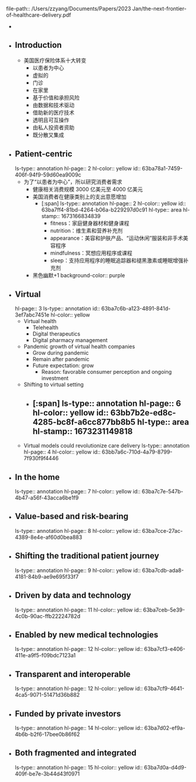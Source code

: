 file-path:: /Users/zzyang/Documents/Papers/2023 Jan/the-next-frontier-of-healthcare-delivery.pdf

-
- ## Introduction
	- 美国医疗保险体系十大转变
		- 以患者为中心
		- 虚拟的
		- 门诊
		- 在家里
		- 基于价值和承担风险
		- 由数据和技术驱动
		- 借助新的医疗技术
		- 透明且可互操作
		- 由私人投资者资助
		- 既分散又集成
- ## Patient-centric
  ls-type:: annotation
  hl-page:: 2
  hl-color:: yellow
  id:: 63ba78a1-7459-406f-94f9-59d60ea9009c
	- 为了“以患者为中心”，所以研究消费者需求
		- 健康相关消费规模 3000 亿美元至 4000 亿美元
		- 美国消费者在健康类别上的支出意愿增加
			- [:span]
			  ls-type:: annotation
			  hl-page:: 2
			  hl-color:: yellow
			  id:: 63ba7ff4-81bd-4264-b06a-b229297d0c91
			  hl-type:: area
			  hl-stamp:: 1673166834839
				- fitness：家庭健身器材和健身课程
				- nutrition：维生素和营养补充剂
				- appearance：美容和护肤产品、“运动休闲”服装和非手术美容程序
				- mindfulness：冥想应用程序或课程
				- sleep：支持应用程序的睡眠追踪器和褪黑激素或睡眠增强补充剂
		- 黑色幽默+1
		  background-color:: purple
- ## Virtual
  hl-page:: 3
  ls-type:: annotation
  id:: 63ba7c6b-a123-4891-841d-3ef7abc7451e
  hl-color:: yellow
	- Virtual health
		- Telehealth
		- Digital therapeutics
		- Digital pharmacy management
	- Pandemic growth of virtual health companies
		- Grow during pandemic
		- Remain after pandemic
		- Future expectation: grow
			- Reason: favorable consumer perception and ongoing investment
	- Shifting to virtual setting
		- [:span]
		  ls-type:: annotation
		  hl-page:: 6
		  hl-color:: yellow
		  id:: 63bb7b2e-ed8c-4285-bc8f-a6cc877bb8b5
		  hl-type:: area
		  hl-stamp:: 1673231149818
			-
	- Virtual models could revolutionize care delivery
	  ls-type:: annotation
	  hl-page:: 4
	  hl-color:: yellow
	  id:: 63bb7a6c-710d-4a79-8799-7f930f9f4446
- ## In the home
  ls-type:: annotation
  hl-page:: 7
  hl-color:: yellow
  id:: 63ba7c7e-547b-4b47-a56f-43acca6be1f9
- ## Value-based and risk-bearing
  ls-type:: annotation
  hl-page:: 8
  hl-color:: yellow
  id:: 63ba7cce-27ac-4389-8e4e-af60d0bea883
- ## Shifting the traditional patient journey
  ls-type:: annotation
  hl-page:: 9
  hl-color:: yellow
  id:: 63ba7cdb-ada8-4181-84b9-ae9e695f33f7
- ## Driven by data and technology
  ls-type:: annotation
  hl-page:: 11
  hl-color:: yellow
  id:: 63ba7ceb-5e39-4c0b-90ac-ffb22224782d
- ## Enabled by new medical technologies
  ls-type:: annotation
  hl-page:: 12
  hl-color:: yellow
  id:: 63ba7cf3-e406-411e-a9f5-f09bdc7123a1
- ## Transparent and interoperable
  ls-type:: annotation
  hl-page:: 12
  hl-color:: yellow
  id:: 63ba7cf9-4641-4ca5-9071-51471d36b882
- ## Funded by private investors
  ls-type:: annotation
  hl-page:: 14
  hl-color:: yellow
  id:: 63ba7d02-ef9a-4b6b-b2f6-17bee0b86f62
- ## Both fragmented and integrated
  ls-type:: annotation
  hl-page:: 15
  hl-color:: yellow
  id:: 63ba7d0a-d4d9-409f-be7e-3b44d43f0971
